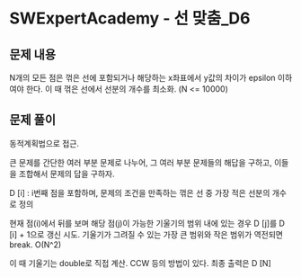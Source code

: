 # SWExpertAcademy - 선 맞춤_D6

## 문제 내용

N개의 모든 점은 꺾은 선에 포함되거나 해당하는 x좌표에서 y값의 차이가 epsilon 이하여야 한다.
이 때 꺾은 선에서 선분의 개수를 최소화. (N <= 10000)

## 문제 풀이

동적계획법으로 접근.

큰 문제를 간단한 여러 부분 문제로 나누어, 그 여러 부분 문제들의 해답을 구하고, 이들을 조합해서 문제의 답을 구하자.

D [i] : i번째 점을 포함하며, 문제의 조건을 만족하는 꺾은 선 중 가장 적은 선분의 개수로 정의

현재 점(i)에서 뒤를 보며 해당 점(j)이 가능한 기울기의 범위 내에 있는 경우 D [j]를 D [i] + 1으로 갱신 시도. 기울기가 그려질 수 있는 가장 큰 범위와 작은 범위가 역전되면 break. O(N^2)

이 때 기울기는 double로 직접 계산. CCW 등의 방법이 있다.
최종 출력은 D [N]